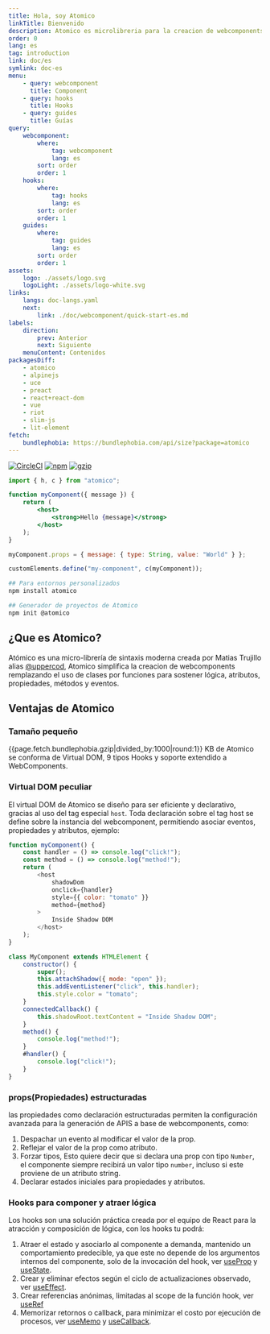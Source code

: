 ```yaml
---
title: Hola, soy Atomico
linkTitle: Bienvenido
description: Atomico es microlibreria para la creacion de webcomponents usando solo funciones y hooks
order: 0
lang: es
tag: introduction
link: doc/es
symlink: doc-es
menu:
    - query: webcomponent
      title: Component
    - query: hooks
      title: Hooks
    - query: guides
      title: Guías
query:
    webcomponent:
        where:
            tag: webcomponent
            lang: es
        sort: order
        order: 1
    hooks:
        where:
            tag: hooks
            lang: es
        sort: order
        order: 1
    guides:
        where:
            tag: guides
            lang: es
        sort: order
        order: 1
assets:
    logo: ./assets/logo.svg
    logoLight: ./assets/logo-white.svg
links:
    langs: doc-langs.yaml
    next:
        link: ./doc/webcomponent/quick-start-es.md
labels:
    direction:
        prev: Anterior
        next: Siguiente
    menuContent: Contenidos
packagesDiff:
    - atomico
    - alpinejs
    - uce
    - preact
    - react+react-dom
    - vue
    - riot
    - slim-js
    - lit-element
fetch:
    bundlephobia: https://bundlephobia.com/api/size?package=atomico
---
```


[![CircleCI](https://circleci.com/gh/atomicojs/atomico.svg?style=svg)](https://circleci.com/gh/atomicojs/atomico)
[![npm](https://badgen.net/npm/v/atomico)](http://npmjs.com/atomico)
[![gzip](https://badgen.net/bundlephobia/minzip/atomico)](https://bundlephobia.com/result?p=atomico)

<doc-tabs auto-height tabs="Sintaxis, 🚀 Instalación">

```jsx
import { h, c } from "atomico";

function myComponent({ message }) {
    return (
        <host>
            <strong>Hello {message}</strong>
        </host>
    );
}

myComponent.props = { message: { type: String, value: "World" } };

customElements.define("my-component", c(myComponent));
```

```bash
## Para entornos personalizados
npm install atomico

## Generador de proyectos de Atomico
npm init @atomico
```

</doc-tabs>

## ¿Que es Atomico?

Atómico es una micro-librería de sintaxis moderna creada por Matias Trujillo alias [@uppercod](https://github.com/uppercod), Atomico simplifica la creacion de webcomponents remplazando el uso de clases por funciones para sostener lógica, atributos, propiedades, métodos y eventos.

## Ventajas de Atomico

### Tamaño pequeño

{{page.fetch.bundlephobia.gzip|divided_by:1000|round:1}} KB de Atomico se conforma de Virtual DOM, 9 tipos Hooks y soporte extendido a WebComponents.

<doc-bundlephobia packages="{{page.packagesDiff|json|escape}}"></doc-bundlephobia>

### Virtual DOM peculiar

El virtual DOM de Atomico se diseño para ser eficiente y declarativo, gracias al uso del tag especial `host`. Toda declaración sobre el tag host se define sobre la instancia del webcomponent, permitiendo asociar eventos, propiedades y atributos, ejemplo:

<doc-tabs auto-height tabs="Con Atomico, Sin Atomico">

```js
function myComponent() {
    const handler = () => console.log("click!");
    const method = () => console.log("method!");
    return (
        <host
            shadowDom
            onclick={handler}
            style={{ color: "tomato" }}
            method={method}
        >
            Inside Shadow DOM
        </host>
    );
}
```

```js
class MyComponent extends HTMLElement {
    constructor() {
        super();
        this.attachShadow({ mode: "open" });
        this.addEventListener("click", this.handler);
        this.style.color = "tomato";
    }
    connectedCallback() {
        this.shadowRoot.textContent = "Inside Shadow DOM";
    }
    method() {
        console.log("method!");
    }
    #handler() {
        console.log("click!");
    }
}
```

</doc-tabs>

### props(Propiedades) estructuradas

las propiedades como declaración estructuradas permiten la configuración avanzada para la generación de APIS a base de webcomponents, como:

1. Despachar un evento al modificar el valor de la prop.
2. Reflejar el valor de la prop como atributo.
3. Forzar tipos, Esto quiere decir que si declara una prop con tipo `Number`, el componente siempre recibirá un valor tipo `number`, incluso si este proviene de un atributo string.
4. Declarar estados iniciales para propiedades y atributos.

### Hooks para componer y atraer lógica

Los hooks son una solución práctica creada por el equipo de React para la atracción y composición de lógica, con los hooks tu podrá:

1. Atraer el estado y asociarlo al componente a demanda, mantenido un comportamiento predecible, ya que este no depende de los argumentos internos del componente, solo de la invocación del hook, ver [useProp](#useprop) y [useState](#usestate).
2. Crear y eliminar efectos según el ciclo de actualizaciones observado, ver [useEffect](#useeffect).
3. Crear referencias anónimas, limitadas al scope de la función hook, ver [useRef](#useref)
4. Memorizar retornos o callback, para minimizar el costo por ejecución de procesos, ver [useMemo](#usememo) y [useCallback](#usecallback).
